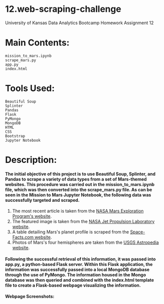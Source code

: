 # 12.web-scraping-challenge
University of Kansas Data Analytics Bootcamp Homework Assignment 12

# Main Contents:
    mission_to_mars.ipynb
    scrape_mars.py
    app.py
    index.html
# Tools Used:
    Beautiful Soup
    Splinter
    Pandas
    Flask
    PyMongo
    MongoDB
    HTML
    CSS
    Bootstrap
    Jupyter Notebook

# Description:

#### The initial objective of this project is to use Beautiful Soup, Splinter, and Pandas to scrape a variety of data types from a set of Mars-themed websites. This procedure was carried out in the mission_to_mars.ipynb file, which was then converted into the scrape_mars.py file. As can be seen in the Mission to Mars Jupyter Notebook, the following data was successfully targeted and scraped.
1. The most recent article is taken from the [NASA Mars Exploration Program's website](https://mars.nasa.gov/news/?page=0&per_page=40&order=publish_date+desc%2Ccreated_at+desc&search=&category=19%2C165%2C184%2C204&blank_scope=Latest).
2. The featured image is taken from the [NASA Jet Propulsion Laboratory website](https://www.jpl.nasa.gov/spaceimages/?search=&category=Mars).
3. A table detailing Mars's planet profile is scraped from the [Space-Facts.com website](https://space-facts.com/mars/).
4. Photos of Mars's four hemispheres are taken from the [USGS Astropedia website](https://astrogeology.usgs.gov/search/results?q=hemisphere+enhanced&k1=target&v1=Mars).


#### Following the successful retrieval of this information, it was passed into app.py, a python-based Flask server. Within this Flask application, the information was successfully passed into a local MongoDB database through the use of PyMongo. The information housed in the Mongo database was then queried and combined with the index.html template file to create a Flask-based webpage visualizing the information.

#### Webpage Screenshots:

